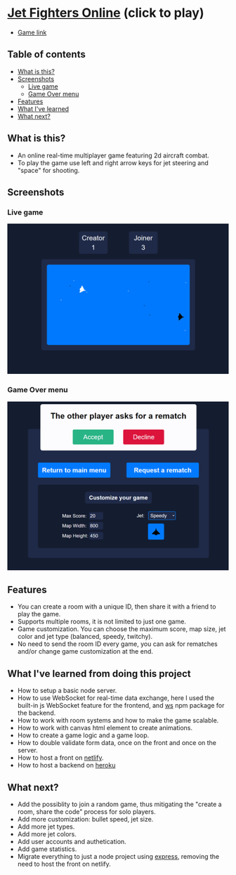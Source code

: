 # [Jet Fighters Online](https://objective-easley-303f76.netlify.app/) (click to play)
- [Game link](https://objective-easley-303f76.netlify.app/)

## Table of contents

- [What is this?](#what-is-this)
- [Screenshots](#screenshots)
  - [Live game](#live-game)
  - [Game Over menu](#game-over-menu)
- [Features](#features)
- [What I've learned](#what-i've-learned-from-doing-this-project)
- [What next?](#what-next)

## What is this?
* An online real-time multiplayer game featuring 2d aircraft combat.
* To play the game use left and right arrow keys for jet steering and "space" for shooting.

## Screenshots

### Live game
![alt text](https://raw.githubusercontent.com/Dan-Lucian/Jet-Fighters-online/main/design/Game-going.png "Game")

### Game Over menu
![alt text](https://raw.githubusercontent.com/Dan-Lucian/Jet-Fighters-online/main/design/Game-over-menu.png "Game-over")

## Features
* You can create a room with a unique ID, then share it with a friend to play the game.
* Supports multiple rooms, it is not limited to just one game.
* Game customization. You can choose the maximum score, map size, jet color and jet type (balanced, speedy, twitchy).
* No need to send the room ID every game, you can ask for rematches and/or change game customization at the end.

## What I've learned from doing this project
* How to setup a basic node server.
* How to use WebSocket for real-time data exchange, here I used the built-in js WebSocket feature for the frontend, and [ws](https://www.npmjs.com/package/ws) npm package for the backend.
* How to work with room systems and how to make the game scalable.
* How to work with canvas html element to create animations.
* How to create a game logic and a game loop.
* How to double validate form data, once on the front and once on the server.
* How to host a front on [netlify](https://www.netlify.com/).
* How to host a backend on [heroku](https://www.heroku.com/)

## What next?
* Add the possiblity to join a random game, thus mitigating the "create a room, share the code" process for solo players.
* Add more customization: bullet speed, jet size.
* Add more jet types.
* Add more jet colors.
* Add user accounts and authetication.
* Add game statistics.
* Migrate everything to just a node project using [express](https://www.npmjs.com/package/express), removing the need to host the front on netlify.
